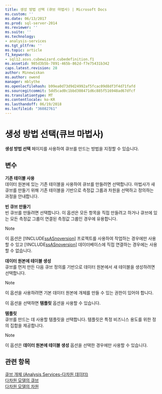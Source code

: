 ```yaml
---
title: 생성 방법 선택 (큐브 마법사) | Microsoft Docs
ms.custom: ''
ms.date: 06/13/2017
ms.prod: sql-server-2014
ms.reviewer: ''
ms.suite: ''
ms.technology:
- analysis-services
ms.tgt_pltfrm: ''
ms.topic: article
f1_keywords:
- sql12.asvs.cubewizard.cubedefinition.f1
ms.assetid: 985d3b5b-7891-465b-862d-f7e75431b342
caps.latest.revision: 28
author: Minewiskan
ms.author: owend
manager: mblythe
ms.openlocfilehash: b99ea0d73d9d24992af5fcac09d8df3f4d71fafd
ms.sourcegitcommit: 5dd5cad0c1bbd308471d6c885f516948ad67dfcf
ms.translationtype: MT
ms.contentlocale: ko-KR
ms.lasthandoff: 06/19/2018
ms.locfileid: "36082761"
---
```

# <a name="select-creation-method-cube-wizard"></a>생성 방법 선택(큐브 마법사)
  **생성 방법 선택** 페이지를 사용하여 큐브를 만드는 방법을 지정할 수 있습니다.  
  
## <a name="options"></a>변수  
 **기존 테이블 사용**  
 데이터 원본에 있는 기존 테이블을 사용하여 큐브를 만들려면 선택합니다. 마법사가 새 큐브를 만들기 위해 기존 테이블을 기반으로 측정값 그룹과 차원을 선택하고 정의하는 과정을 안내합니다.  
  
 **빈 큐브 만들기**  
 빈 큐브를 만들려면 선택합니다. 이 옵션은 모든 항목을 직접 만들려고 하거나 큐브에 있는 모든 측정값 그룹이 연결된 측정값 그룹인 경우에 유용합니다.  
  
> [!NOTE]  
>  이 옵션은 [!INCLUDE[ssASnoversion](../includes/ssasnoversion-md.md)] 프로젝트를 사용하여 작업하는 경우에만 사용할 수 있고 [!INCLUDE[ssASnoversion](../includes/ssasnoversion-md.md)] 데이터베이스에 직접 연결하는 경우에는 사용할 수 없습니다.  
  
 **데이터 원본에 테이블 생성**  
 큐브를 먼저 만든 다음 큐브 정의를 기반으로 데이터 원본에서 새 테이블을 생성하려면 선택합니다.  
  
> [!NOTE]  
>  이 옵션을 사용하려면 기본 데이터 원본에 개체를 만들 수 있는 권한이 있어야 합니다.  
  
 이 옵션을 선택하면 **템플릿** 옵션을 사용할 수 있습니다.  
  
 **템플릿**  
 큐브를 만드는 데 사용할 템플릿을 선택합니다. 템플릿은 특정 비즈니스 용도를 위한 정의 집합을 제공합니다.  
  
> [!NOTE]  
>  이 옵션은 **데이터 원본에 테이블 생성** 옵션을 선택한 경우에만 사용할 수 있습니다.  
  
## <a name="see-also"></a>관련 항목  
 [큐브 개체 &#40;Analysis Services-다차원 데이터&#41;](multidimensional-models-olap-logical-cube-objects/cube-objects-analysis-services-multidimensional-data.md)   
 [다차원 모델의 큐브](multidimensional-models/cubes-in-multidimensional-models.md)   
 [다차원 모델의 차원](multidimensional-models/dimensions-in-multidimensional-models.md)  
  
  